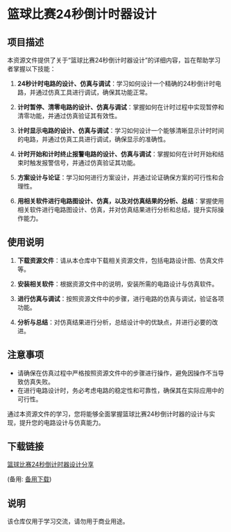 # 篮球比赛24秒倒计时器设计

## 项目描述

本资源文件提供了关于“篮球比赛24秒倒计时器设计”的详细内容，旨在帮助学习者掌握以下技能：

1. **24秒计时电路的设计、仿真与调试**：学习如何设计一个精确的24秒倒计时电路，并通过仿真工具进行调试，确保其功能正常。

2. **计时暂停、清零电路的设计、仿真与调试**：掌握如何在计时过程中实现暂停和清零功能，并通过仿真验证其有效性。

3. **计时显示电路的设计、仿真与调试**：学习如何设计一个能够清晰显示计时时间的电路，并通过仿真工具进行调试，确保显示的准确性。

4. **计时开始和计时终止报警电路的设计、仿真与调试**：掌握如何在计时开始和结束时触发报警信号，并通过仿真验证其功能。

5. **方案设计与论证**：学习如何进行方案设计，并通过论证确保方案的可行性和合理性。

6. **用相关软件进行电路图设计、仿真，以及对仿真结果的分析、总结**：掌握使用相关软件进行电路图设计、仿真，并对仿真结果进行分析和总结，提升实际操作能力。

## 使用说明

1. **下载资源文件**：请从本仓库中下载相关资源文件，包括电路设计图、仿真文件等。

2. **安装相关软件**：根据资源文件中的说明，安装所需的电路设计与仿真软件。

3. **进行仿真与调试**：按照资源文件中的步骤，进行电路的仿真与调试，验证各项功能。

4. **分析与总结**：对仿真结果进行分析，总结设计中的优缺点，并进行必要的改进。

## 注意事项

- 请确保在仿真过程中严格按照资源文件中的步骤进行操作，避免因操作不当导致仿真失败。
- 在进行电路设计时，务必考虑电路的稳定性和可靠性，确保其在实际应用中的可行性。

通过本资源文件的学习，您将能够全面掌握篮球比赛24秒倒计时器的设计与实现，提升您的电路设计与仿真能力。

## 下载链接
[篮球比赛24秒倒计时器设计分享](https://pan.quark.cn/s/c1988b0dd6c1) 

(备用: [备用下载](https://pan.baidu.com/s/1b8x09jaoPDrpsZkw7JsL5Q?pwd=1234))

## 说明

该仓库仅用于学习交流，请勿用于商业用途。
